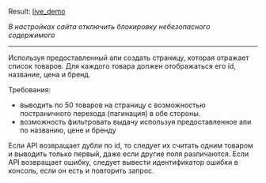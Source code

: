 Result: [live_demo](https://kaa88.github.io/test_valantis/)

*В настройках сайта отключить блокировку небезопасного содержимого*

-----
Используя предоставленный апи создать страницу, которая отражает список товаров. Для каждого товара должен отображаться его id, название, цена и бренд.

Требования:

- выводить по 50 товаров на страницу с возможностью постраничного перехода (пагинация) в обе стороны.
- возможность фильтровать выдачу используя предоставленное апи по названию, цене и бренду

Если API возвращает дубли по id, то следует их считать одним товаром и выводить только первый, даже если другие поля различаются.
Если API возвращает ошибку, следует вывести идентификатор ошибки в консоль, если он есть и повторить запрос.
